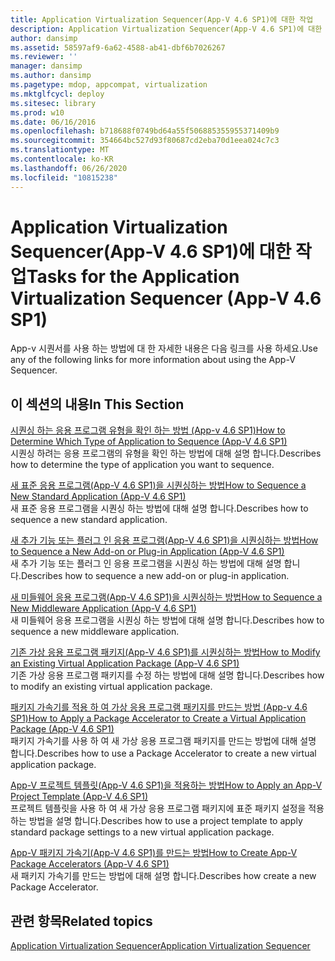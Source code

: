 ```yaml
---
title: Application Virtualization Sequencer(App-V 4.6 SP1)에 대한 작업
description: Application Virtualization Sequencer(App-V 4.6 SP1)에 대한 작업
author: dansimp
ms.assetid: 58597af9-6a62-4588-ab41-dbf6b7026267
ms.reviewer: ''
manager: dansimp
ms.author: dansimp
ms.pagetype: mdop, appcompat, virtualization
ms.mktglfcycl: deploy
ms.sitesec: library
ms.prod: w10
ms.date: 06/16/2016
ms.openlocfilehash: b718688f0749bd64a55f506885355955371409b9
ms.sourcegitcommit: 354664bc527d93f80687cd2eba70d1eea024c7c3
ms.translationtype: MT
ms.contentlocale: ko-KR
ms.lasthandoff: 06/26/2020
ms.locfileid: "10815238"
---
```

# <span data-ttu-id="d9dbd-103">Application Virtualization Sequencer(App-V 4.6 SP1)에 대한 작업</span><span class="sxs-lookup"><span data-stu-id="d9dbd-103">Tasks for the Application Virtualization Sequencer (App-V 4.6 SP1)</span></span>


<span data-ttu-id="d9dbd-104">App-v 시퀀서를 사용 하는 방법에 대 한 자세한 내용은 다음 링크를 사용 하세요.</span><span class="sxs-lookup"><span data-stu-id="d9dbd-104">Use any of the following links for more information about using the App-V Sequencer.</span></span>

## <span data-ttu-id="d9dbd-105">이 섹션의 내용</span><span class="sxs-lookup"><span data-stu-id="d9dbd-105">In This Section</span></span>


<a href="" id="how-to-determine-which-type-of-application-to-sequence---app-v-4-6-sp1-"></a>[<span data-ttu-id="d9dbd-106">시퀀싱 하는 응용 프로그램 유형을 확인 하는 방법 (App-v 4.6 SP1)</span><span class="sxs-lookup"><span data-stu-id="d9dbd-106">How to Determine Which Type of Application to Sequence (App-V 4.6 SP1)</span></span>](how-to-determine-which-type-of-application-to-sequence---app-v-46-sp1-.md)  
<span data-ttu-id="d9dbd-107">시퀀싱 하려는 응용 프로그램의 유형을 확인 하는 방법에 대해 설명 합니다.</span><span class="sxs-lookup"><span data-stu-id="d9dbd-107">Describes how to determine the type of application you want to sequence.</span></span>

<a href="" id="how-to-sequence-a-new-standard-application--app-v-4-6-sp1-"></a>[<span data-ttu-id="d9dbd-108">새 표준 응용 프로그램(App-V 4.6 SP1)을 시퀀싱하는 방법</span><span class="sxs-lookup"><span data-stu-id="d9dbd-108">How to Sequence a New Standard Application (App-V 4.6 SP1)</span></span>](how-to-sequence-a-new-standard-application--app-v-46-sp1-.md)  
<span data-ttu-id="d9dbd-109">새 표준 응용 프로그램을 시퀀싱 하는 방법에 대해 설명 합니다.</span><span class="sxs-lookup"><span data-stu-id="d9dbd-109">Describes how to sequence a new standard application.</span></span>

<a href="" id="how-to-sequence-a-new-add-on-or-plug-in-application--app-v-4-6-sp1-"></a>[<span data-ttu-id="d9dbd-110">새 추가 기능 또는 플러그 인 응용 프로그램(App-V 4.6 SP1)을 시퀀싱하는 방법</span><span class="sxs-lookup"><span data-stu-id="d9dbd-110">How to Sequence a New Add-on or Plug-in Application (App-V 4.6 SP1)</span></span>](how-to-sequence-a-new-add-on-or-plug-in-application--app-v-46-sp1-.md)  
<span data-ttu-id="d9dbd-111">새 추가 기능 또는 플러그 인 응용 프로그램을 시퀀싱 하는 방법에 대해 설명 합니다.</span><span class="sxs-lookup"><span data-stu-id="d9dbd-111">Describes how to sequence a new add-on or plug-in application.</span></span>

<a href="" id="how-to-sequence-a-new-middleware-application--app-v-4-6-sp1-"></a>[<span data-ttu-id="d9dbd-112">새 미들웨어 응용 프로그램(App-V 4.6 SP1)을 시퀀싱하는 방법</span><span class="sxs-lookup"><span data-stu-id="d9dbd-112">How to Sequence a New Middleware Application (App-V 4.6 SP1)</span></span>](how-to-sequence-a-new-middleware-application--app-v-46-sp1-.md)  
<span data-ttu-id="d9dbd-113">새 미들웨어 응용 프로그램을 시퀀싱 하는 방법에 대해 설명 합니다.</span><span class="sxs-lookup"><span data-stu-id="d9dbd-113">Describes how to sequence a new middleware application.</span></span>

<a href="" id="how-to-modify-an-existing-virtual-application-package--app-v-4-6-sp1-"></a>[<span data-ttu-id="d9dbd-114">기존 가상 응용 프로그램 패키지(App-V 4.6 SP1)를 시퀀싱하는 방법</span><span class="sxs-lookup"><span data-stu-id="d9dbd-114">How to Modify an Existing Virtual Application Package (App-V 4.6 SP1)</span></span>](how-to-modify-an-existing-virtual-application-package--app-v-46-sp1-.md)  
<span data-ttu-id="d9dbd-115">기존 가상 응용 프로그램 패키지를 수정 하는 방법에 대해 설명 합니다.</span><span class="sxs-lookup"><span data-stu-id="d9dbd-115">Describes how to modify an existing virtual application package.</span></span>

<a href="" id="how-to-apply-a-package-accelerator-to-create-a-virtual-application-package---app-v-4-6-sp1-"></a>[<span data-ttu-id="d9dbd-116">패키지 가속기를 적용 하 여 가상 응용 프로그램 패키지를 만드는 방법 (App-v 4.6 SP1)</span><span class="sxs-lookup"><span data-stu-id="d9dbd-116">How to Apply a Package Accelerator to Create a Virtual Application Package (App-V 4.6 SP1)</span></span>](how-to-apply-a-package-accelerator-to-create-a-virtual-application-package---app-v-46-sp1-.md)  
<span data-ttu-id="d9dbd-117">패키지 가속기를 사용 하 여 새 가상 응용 프로그램 패키지를 만드는 방법에 대해 설명 합니다.</span><span class="sxs-lookup"><span data-stu-id="d9dbd-117">Describes how to use a Package Accelerator to create a new virtual application package.</span></span>

<a href="" id="how-to-apply-an-app-v-project-template--app-v-4-6-sp1-"></a>[<span data-ttu-id="d9dbd-118">App-V 프로젝트 템플릿(App-V 4.6 SP1)을 적용하는 방법</span><span class="sxs-lookup"><span data-stu-id="d9dbd-118">How to Apply an App-V Project Template (App-V 4.6 SP1)</span></span>](how-to-apply-an-app-v-project-template--app-v-46-sp1-.md)  
<span data-ttu-id="d9dbd-119">프로젝트 템플릿을 사용 하 여 새 가상 응용 프로그램 패키지에 표준 패키지 설정을 적용 하는 방법을 설명 합니다.</span><span class="sxs-lookup"><span data-stu-id="d9dbd-119">Describes how to use a project template to apply standard package settings to a new virtual application package.</span></span>

<a href="" id="how-to-create-app-v-package-accelerators--app-v-4-6-sp1-"></a>[<span data-ttu-id="d9dbd-120">App-V 패키지 가속기(App-V 4.6 SP1)를 만드는 방법</span><span class="sxs-lookup"><span data-stu-id="d9dbd-120">How to Create App-V Package Accelerators (App-V 4.6 SP1)</span></span>](how-to-create-app-v-package-accelerators--app-v-46-sp1-.md)  
<span data-ttu-id="d9dbd-121">새 패키지 가속기를 만드는 방법에 대해 설명 합니다.</span><span class="sxs-lookup"><span data-stu-id="d9dbd-121">Describes how create a new Package Accelerator.</span></span>

## <span data-ttu-id="d9dbd-122">관련 항목</span><span class="sxs-lookup"><span data-stu-id="d9dbd-122">Related topics</span></span>


[<span data-ttu-id="d9dbd-123">Application Virtualization Sequencer</span><span class="sxs-lookup"><span data-stu-id="d9dbd-123">Application Virtualization Sequencer</span></span>](application-virtualization-sequencer.md)

 

 






